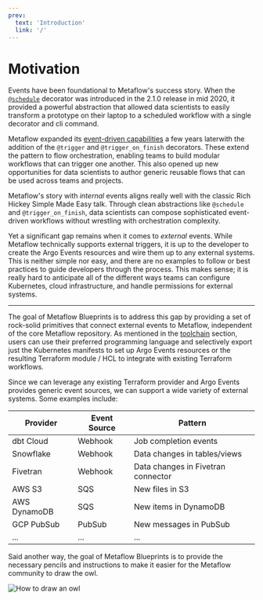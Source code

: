 ```yaml
---
prev:
  text: 'Introduction'
  link: '/'
---
```


# Motivation

Events have been foundational to Metaflow's success story. When the [`@schedule`](https://docs.metaflow.org/production/scheduling-metaflow-flows/introduction) decorator was introduced in the 2.1.0 release in mid 2020, it provided a powerful abstraction that allowed data scientists to easily transform a prototype on their laptop to a scheduled workflow with a single decorator and cli command.

Metaflow expanded its [event-driven capabilities](https://docs.metaflow.org/production/event-triggering) a few years laterwith the addition of the `@trigger` and `@trigger_on_finish` decorators. These extend the pattern to flow orchestration, enabling teams to build modular workflows that can trigger one another. This also opened up new opportunities for data scientists to author generic reusable flows that can be used across teams and projects.

Metaflow's story with *internal* events aligns really well with the classic Rich Hickey Simple Made Easy talk. Through clean abstractions like `@schedule` and `@trigger_on_finish`, data scientists can compose sophisticated event-driven workflows without wrestling with orchestration complexity.

Yet a significant gap remains when it comes to *external* events. While Metaflow technically supports external triggers, it is up to the developer to create the Argo Events resources and wire them up to any external systems. This is neither simple nor easy, and there are no examples to follow or best practices to guide developers through the process. This makes sense; it is really hard to anticipate all of the different ways teams can configure Kubernetes, cloud infrastructure, and handle permissions for external systems.

---

The goal of Metaflow Blueprints is to address this gap by providing a set of rock-solid primitives that connect external events to Metaflow, independent of the core Metaflow repository. As mentioned in the [toolchain](/#fully-support-existing-tooling) section, users can use their preferred programming language and selectively export just the Kubernetes manifests to set up Argo Events resources or the resulting Terraform module / HCL to integrate with existing Terraform workflows.

Since we can leverage any existing Terraform provider and Argo Events provides generic event sources, we can support a wide variety of external systems. Some examples include:

| Provider | Event Source | Pattern |
|----------|--------------|---------|
| dbt Cloud | Webhook | Job completion events |
| Snowflake | Webhook | Data changes in tables/views |
| Fivetran | Webhook | Data changes in Fivetran connector |
| AWS S3 | SQS | New files in S3 |
| AWS DynamoDB | SQS | New items in DynamoDB |
| GCP PubSub | PubSub | New messages in PubSub |
|...|...|...|

Said another way, the goal of Metaflow Blueprints is to provide the necessary pencils and instructions to make it easier for the Metaflow community to draw the owl.

![How to draw an owl](/how-to-draw-an-owl.jpg)
